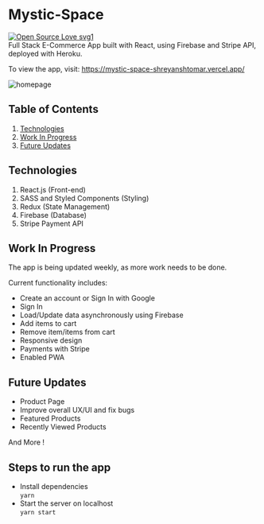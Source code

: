 # Mystic-Space

[![Open Source Love svg1](https://badges.frapsoft.com/os/v1/open-source.svg?v=103)](https://github.com/shreyanshtomar/mystic-space)
<br/>
Full Stack E-Commerce App built with React, using Firebase and Stripe API, deployed with Heroku. 

To view the app, visit: https://mystic-space-shreyanshtomar.vercel.app/

![homepage](https://user-images.githubusercontent.com/18248623/121796597-dc867900-cc37-11eb-931d-457d93b70602.png)

## Table of Contents

1. [Technologies](#technologies)
2. [Work In Progress](#work-in-progress)
3. [Future Updates](#future-updates)

## Technologies

1. React.js (Front-end)
2. SASS and Styled Components (Styling)
3. Redux (State Management)
4. Firebase (Database)
5. Stripe Payment API

## Work In Progress

The app is being updated weekly, as more work needs to be done.

Current functionality includes:

- Create an account or Sign In with Google
- Sign In
- Load/Update data asynchronously using Firebase
- Add items to cart
- Remove item/items from cart
- Responsive design
- Payments with Stripe
- Enabled PWA

## Future Updates

- Product Page
- Improve overall UX/UI and fix bugs
- Featured Products
- Recently Viewed Products

And More !

## Steps to run the app

- Install dependencies  
  `yarn`
- Start the server on localhost  
  `yarn start`
